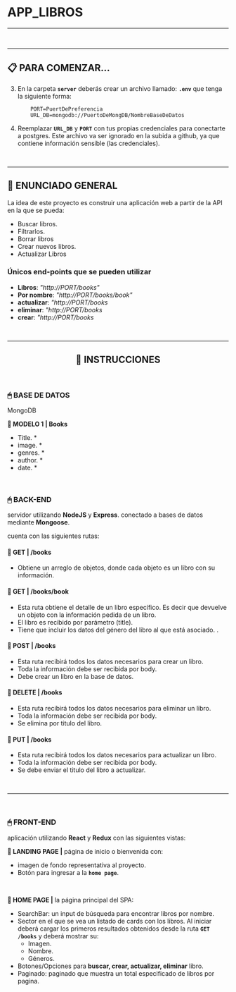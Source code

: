 # APP_LIBROS



---

<br />

---

## **📋 PARA COMENZAR...**



3. En la carpeta **`server`** deberás crear un archivo llamado: **`.env`** que tenga la siguiente forma:

   ```env
       PORT=PuertDePreferencia
       URL_DB=mongodb://PuertoDeMongDB/NombreBaseDeDatos
   ```

4. Reemplazar **`URL_DB`** y **`PORT`** con tus propias credenciales para conectarte a postgres. Este archivo va ser ignorado en la subida a github, ya que contiene información sensible (las credenciales).


<br />

---

## **📖 ENUNCIADO GENERAL**

La idea de este proyecto es construir una aplicación web a partir de la API  en la que se pueda:

-  Buscar libros.
-  Filtrarlos.
-  Borrar libros
-  Crear nuevos libros.
-  Actualizar Libros



### **Únicos end-points que se pueden utilizar**

-  **Libros**: _"http://PORT/books"_
-  **Por nombre**: _"http://PORT/books/book"_
-  **actualizar**: _"http://PORT/books_
-  **eliminar**: _"http://PORT/books_
-  **crear**: _"http://PORT/books_


<br />

---

<div align="center">

## **📁 INSTRUCCIONES**

</div>

<br />

### **🖱 BASE DE DATOS**

MongoDB

**📍 MODELO 1 | Books**

-  Title. \*
-  image. \*
-  genres. \*
-  author. \*
-  date. \*


<br />



### **🖱 BACK-END**

 servidor utilizando **NodeJS** y **Express**. conectado a bases de datos mediante **Mongoose**.

 cuenta con las siguientes rutas:

#### **📍 GET | /books**

-  Obtiene un arreglo de objetos, donde cada objeto es un libro con su información.

#### **📍 GET | /books/book**

-  Esta ruta obtiene el detalle de un libro específico. Es decir que devuelve un objeto con la información pedida  de un libro.
-  El libro es recibido por parámetro (title).
-  Tiene que incluir los datos del género del libro al que está asociado.
.

#### **📍 POST | /books**

-  Esta ruta recibirá todos los datos necesarios para crear un libro.
-  Toda la información debe ser recibida por body.
-  Debe crear un libro en la base de datos.

#### **📍 DELETE | /books**

-  Esta ruta recibirá todos los datos necesarios para eliminar un libro.
-  Toda la información debe ser recibida por body.
-  Se elimina por titulo del libro.


#### **📍 PUT | /books**

-  Esta ruta recibirá todos los datos necesarios para actualizar un libro.
-  Toda la información debe ser recibida por body.
-  Se debe enviar el titulo del libro a actualizar.


<br />

---

<br />

### **🖱 FRONT-END**

 aplicación utilizando **React** y **Redux** con las  siguientes vistas:

**📍 LANDING PAGE |**  página de inicio o bienvenida con:

-  imagen de fondo representativa al proyecto.
-  Botón para ingresar a la **`home page`**.

<br />

**📍 HOME PAGE |** la página principal del SPA:

-  SearchBar: un input de búsqueda para encontrar libros por nombre.
-  Sector en el que se vea un listado de cards con los libros. Al iniciar deberá cargar los primeros resultados obtenidos desde la ruta **`GET /books`** y deberá mostrar su:
   -  Imagen.
   -  Nombre.
   -  Géneros.
-  Botones/Opciones para **buscar, crear, actualizar, eliminar** libro.
-  Paginado: paginado que muestra un total especificado de libros por pagina.


<br />



<br />

<div align="center">
<img src="https://th.bing.com/th/id/R.fc8eac6d4b67c57625f7cb3c9168d981?rik=9toB0qGlhQvdRg&pid=ImgRaw&r=0" alt="" />
</div>
